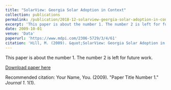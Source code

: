 ```yaml
---
title: "SolarView: Georgia Solar Adoption in Context"
collection: publications
permalink: /publication/2018-12-solarview-georgia-solar-adoption-in-context
excerpt: 'This paper is about the number 1. The number 2 is left for future work.'
date: 2009-10-01
venue: 'Data'
paperurl: 'https://www.mdpi.com/2306-5729/3/4/61'
citation: 'Hill, M. (2009). &quot;SolarView: Georgia Solar Adoption in Context.&quot; <i>Data</i>. 3(4).'
---
```

This paper is about the number 1. The number 2 is left for future work.

[Download paper here](http://academicpages.github.io/files/paper1.pdf)

Recommended citation: Your Name, You. (2009). "Paper Title Number 1." <i>Journal 1</i>. 1(1).
